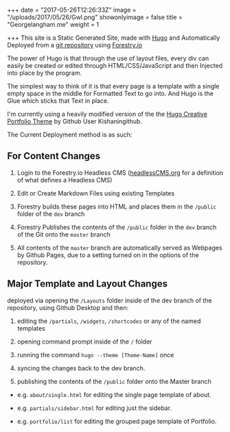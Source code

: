 +++
date = "2017-05-26T12:26:33Z"
image = "/uploads/2017/05/26/Gwl.png"
showonlyimage = false
title = "Georgelangham.me"
weight = 1

+++
This site is a Static Generated Site, made with [Hugo](https://gohugo.io) and Automatically Deployed from a [git repository](https://github.com/GeorgeWL/georgelangham.me.github.io) using [Forestry.io](https://Forestry.io)

The power of Hugo is that through the use of layout files, every  div can easily be created or edited through HTML/CSS/JavaScript and then Injected into place by the program.
<!--more-->

The simplest way to think of it is that every page is a template with a single empty space in the middle for Formatted Text to go into. And Hugo is the Glue which sticks that Text in place.

I'm currently using a heavily modified version of the the [Hugo Creative Portfolio Theme](https://github.com/kishaningithub/hugo-creative-portfolio-theme) by Github User Kishaningithub.

The Current Deployment method is as such:

## For Content Changes

1. Login to the Forestry.io Headless CMS ([headlessCMS.org](headlesscms.org) for a definition of what defines a Headless CMS)

1. Edit or Create Markdown Files using existing Templates

1. Forestry builds these pages into HTML and places them in the `/public` folder of the `dev` branch

1. Forestry Publishes the contents of the `/public` folder in the `dev` branch of the Git onto the `master` branch

1. All contents of the `master` branch are automatically served as Webpages by Github Pages, due to a setting turned on in the options of the repository.

## Major Template and Layout Changes

deployed via opening the `/Layouts` folder inside of the dev branch of the repository, using Github Desktop and then:

1. editing the `/partials`, `/widgets`, `/shortcodes` or any of the named templates

1. opening command prompt inside of the `/` folder

1. running the command `hugo --theme [Theme-Name]` once

1. syncing the changes back to the dev branch.

1. publishing the contents of the `/public` folder onto the Master branch

* e.g. `about/single.html` for editing the single page template of about.

* e.g. `partials/sidebar.html` for editing just the sidebar.

* e.g. `portfolio/list` for editing the grouped page template of Portfolio.